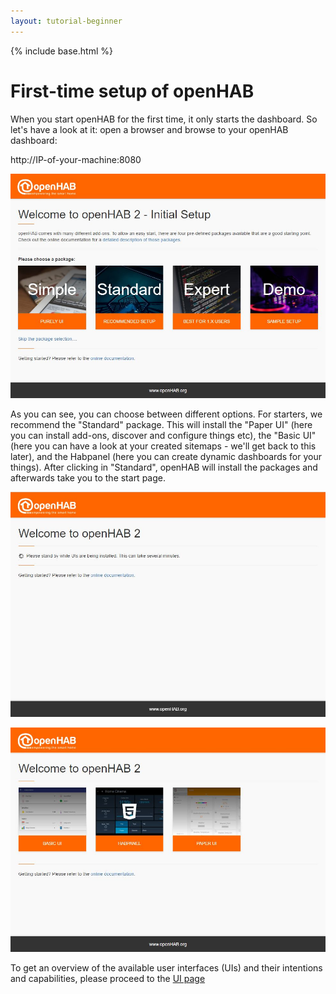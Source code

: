 ```yaml
---
layout: tutorial-beginner
---
```


{% include base.html %}

# First-time setup of openHAB

When you start openHAB for the first time, it only starts the dashboard. So let's have a look at it: open a browser and browse to your openHAB dashboard:

http://IP-of-your-machine:8080

![](images/picture_01.jpg)

As you can see, you can choose between different options. For starters, we recommend the "Standard" package. This will install the "Paper UI" (here you can install add-ons, discover and configure things etc), the "Basic UI" (here you can have a look at your created sitemaps - we'll get back to this later), and the Habpanel (here you can create dynamic dashboards for your things). After clicking in "Standard", openHAB will install the packages and afterwards take you to the start page.

![](images/picture_02.jpg)

![](images/picture_03.jpg)

To get an overview of the available user interfaces (UIs) and their intentions and capabilities, please proceed to the [UI page]({{base}}/tutorials/beginner/uis.html)

